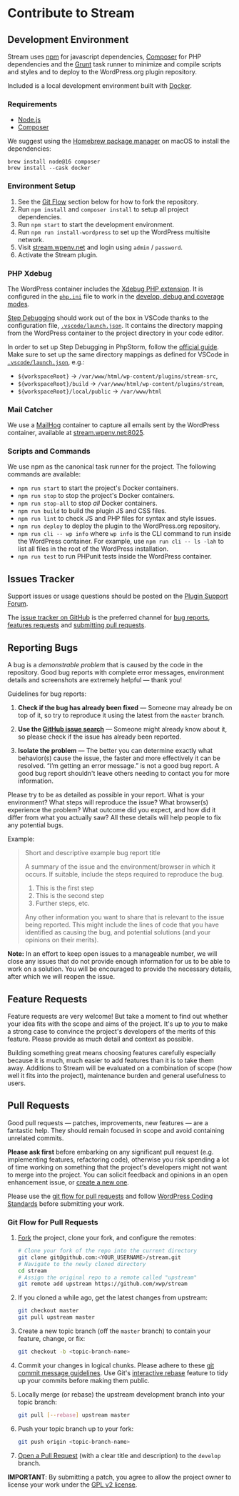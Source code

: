 # Contribute to Stream


## Development Environment

Stream uses [npm](https://npmjs.com) for javascript dependencies, [Composer](https://getcomposer.org) for PHP dependencies and the [Grunt](https://gruntjs.com) task runner to minimize and compile scripts and styles and to deploy to the WordPress.org plugin repository.

Included is a local development environment built with [Docker](https://www.docker.com).

### Requirements

- [Node.js](https://nodejs.org)
- [Composer](https://getcomposer.org)

We suggest using the [Homebrew package manager](https://brew.sh) on macOS to install the dependencies:

	brew install node@16 composer
	brew install --cask docker

### Environment Setup

1. See the [Git Flow](#git-flow) section below for how to fork the repository.
2. Run `npm install` and `composer install` to setup all project dependencies.
3. Run `npm start` to start the development environment.
4. Run `npm run install-wordpress` to set up the WordPress multisite network.
5. Visit [stream.wpenv.net](http://stream.wpenv.net) and login using `admin` / `password`.
6. Activate the Stream plugin.

### PHP Xdebug

The WordPress container includes the [Xdebug PHP extension](https://xdebug.org). It is configured in the [`php.ini`](./local/docker/wordpress/php.ini) file to work in the [develop, debug and coverage modes](https://xdebug.org/docs/step_debug#mode).

[Step Debugging](https://xdebug.org/docs/step_debug) should work out of the box in VSCode thanks to the configuration file, [`.vscode/launch.json`](.vscode/launch.json). It contains the directory mapping from the WordPress container to the project directory in your code editor.

In order to set up Step Debugging in PhpStorm, follow the [official guide](https://www.jetbrains.com/help/phpstorm/configuring-xdebug.html). Make sure to set up the same directory mappings as defined for VSCode in [`.vscode/launch.json`](.vscode/launch.json), e.g.:
- `${workspaceRoot}` -> `/var/www/html/wp-content/plugins/stream-src`,
- `${workspaceRoot}/build` -> `/var/www/html/wp-content/plugins/stream`,
- `${workspaceRoot}/local/public` -> `/var/www/html`

### Mail Catcher

We use a [MailHog](https://github.com/mailhog/MailHog) container to capture all emails sent by the WordPress container, available at [stream.wpenv.net:8025](https://stream.wpenv.net:8025).

### Scripts and Commands

We use npm as the canonical task runner for the project. The following commands are available:

- `npm run start` to start the project's Docker containers.
- `npm run stop` to stop the project's Docker containers.
- `npm run stop-all` to stop _all_ Docker containers.
- `npm run build` to build the plugin JS and CSS files.
- `npm run lint` to check JS and PHP files for syntax and style issues.
- `npm run deploy` to deploy the plugin to the WordPress.org repository.
- `npm run cli -- wp info` where `wp info` is the CLI command to run inside the WordPress container. For example, use `npm run cli -- ls -lah` to list all files in the root of the WordPress installation.
- `npm run test` to run PHPunit tests inside the WordPress container.


## Issues Tracker

Support issues or usage questions should be posted on the [Plugin Support Forum](https://wordpress.org/support/plugin/stream).

The [issue tracker on GitHub](https://github.com/xwp/stream/issues) is the preferred channel for [bug reports](#bugs), [features requests](#features) and [submitting pull requests](#pull-requests).


<a name="bugs"></a>

## Reporting Bugs

A bug is a _demonstrable problem_ that is caused by the code in the repository. Good bug reports with complete error messages, environment details and screenshots are extremely helpful &mdash; thank you!

Guidelines for bug reports:

1. **Check if the bug has already been fixed** &mdash; Someone may already be on top of it, so try to reproduce it using the latest from the `master` branch.

2. **Use the [GitHub issue search](https://github.com/xwp/stream/search?type=Issues)** &mdash; Someone might already know about it, so please check if the issue has already been reported.

3. **Isolate the problem** &mdash; The better you can determine exactly what behavior(s) cause the issue, the faster and more effectively it can be resolved. “I’m getting an error message.” is not a good bug report. A good bug report shouldn't leave others needing to contact you for more information.

Please try to be as detailed as possible in your report. What is your environment? What steps will reproduce the issue? What browser(s) experience the problem? What outcome did you expect, and how did it differ from what you actually saw? All these details will help people to fix any potential bugs.

Example:

> Short and descriptive example bug report title
>
> A summary of the issue and the environment/browser in which it occurs. If
> suitable, include the steps required to reproduce the bug.
>
> 1. This is the first step
> 2. This is the second step
> 3. Further steps, etc.
>
> Any other information you want to share that is relevant to the issue being reported. This might include the lines of code that you have identified as causing the bug, and potential solutions (and your opinions on their merits).

**Note:** In an effort to keep open issues to a manageable number, we will close any issues that do not provide enough information for us to be able to work on a solution. You will be encouraged to provide the necessary details, after which we will reopen the issue.


<a name="features"></a>

## Feature Requests

Feature requests are very welcome! But take a moment to find out whether your idea fits with the scope and aims of the project. It's up to *you* to make a strong case to convince the project's developers of the merits of this feature. Please provide as much detail and context as possible.

Building something great means choosing features carefully especially because it is much, much easier to add features than it is to take them away. Additions to Stream will be evaluated on a combination of scope (how well it fits into the project), maintenance burden and general usefulness to users.


<a name="pull-requests"></a>

## Pull Requests

Good pull requests &mdash; patches, improvements, new features &mdash; are a fantastic help.
They should remain focused in scope and avoid containing unrelated commits.

**Please ask first** before embarking on any significant pull request (e.g. implementing features, refactoring code), otherwise you risk spending a lot of time working on something that the project's developers might not want to merge into the project. You can solicit feedback and opinions in an open enhancement issue, or [create a new one](https://github.com/xwp/stream/issues/new).

Please use the [git flow for pull requests](#git-flow) and follow [WordPress Coding Standards](https://make.wordpress.org/core/handbook/coding-standards/) before submitting your work.


<a name="git-flow"></a>

### Git Flow for Pull Requests

1. [Fork](https://help.github.com/fork-a-repo/) the project, clone your fork, and configure the remotes:

   ```bash
   # Clone your fork of the repo into the current directory
   git clone git@github.com:<YOUR_USERNAME>/stream.git
   # Navigate to the newly cloned directory
   cd stream
   # Assign the original repo to a remote called "upstream"
   git remote add upstream https://github.com/xwp/stream
   ```

2. If you cloned a while ago, get the latest changes from upstream:

   ```bash
   git checkout master
   git pull upstream master
   ```

3. Create a new topic branch (off the `master` branch) to contain your feature, change, or fix:

   ```bash
   git checkout -b <topic-branch-name>
   ```

4. Commit your changes in logical chunks. Please adhere to these [git commit message guidelines](https://tbaggery.com/2008/04/19/a-note-about-git-commit-messages.html). Use Git's [interactive rebase](https://help.github.com/articles/interactive-rebase) feature to tidy up your commits before making them public.

5. Locally merge (or rebase) the upstream development branch into your topic branch:

   ```bash
   git pull [--rebase] upstream master
   ```

6. Push your topic branch up to your fork:

   ```bash
   git push origin <topic-branch-name>
   ```

7. [Open a Pull Request](https://help.github.com/articles/using-pull-requests/) (with a clear title and description) to the `develop` branch.

**IMPORTANT**: By submitting a patch, you agree to allow the project owner to license your work under the [GPL v2 license](https://www.gnu.org/licenses/gpl-2.0.html).
